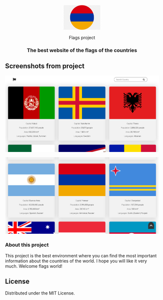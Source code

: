 <br />

<p align="center">
  <a href="https://albertbarsegyan.github.io/countries/">
    <img src="./src/logo.png/" alt="Logo" width="120" height="80">
  </a>
  <p align='center'>
  Flags project
 <h3 align="center">The best website of the flags of the countries</h3>

## Screenshots from project

![alt text](./src/flag.png)

![alt text](./src/logo2.png)

### About this project

This project is the best environment where you can find the most important information about the countries of the world. I hope you will like it very much. Welcome flags world!

<!-- LICENSE -->

## License

Distributed under the MIT License.
